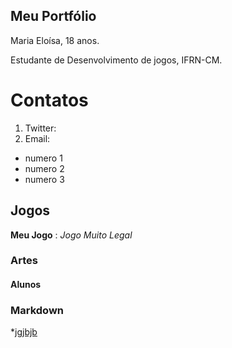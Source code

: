 ## Meu Portfólio

Maria Eloísa, 18 anos.

Estudante de Desenvolvimento de jogos, IFRN-CM.

# Contatos

1. Twitter:
2. Email:

- numero 1 
- numero 2
- numero 3

## Jogos

**Meu Jogo** : _Jogo Muito Legal_

### Artes

#### Alunos


### Markdown

*[jgjbjb](https://www.google.com/search?rlz=1C1GCEU_pt-BRBR822BR822&biw=1920&bih=969&tbm=isch&sa=1&ei=CScZXI3xA8KmwASVsKnoAw&q=cachorro+husky+siberiano&oq=cachorro+h&gs_l=img.1.0.35i39j0l9.1644.3373..4134...0.0..0.146.289.0j2......1....1..gws-wiz-img.......0i67.Snql-csG66U#imgrc=8wFj4MkS9PqsCM:)
